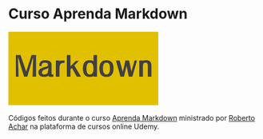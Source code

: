 [image]: images/markdown.png "Markdown"
[course]: https://www.udemy.com/course/aprenda-markdown
[instructor]: https://www.udemy.com/user/roberto-achar

# Curso Aprenda Markdown

![Markdown][image]

Códigos feitos durante o curso [Aprenda Markdown][course] ministrado por [Roberto Achar][instructor] na plataforma de cursos online Udemy.
